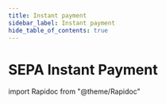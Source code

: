 ```yaml
---
title: Instant payment
sidebar_label: Instant payment
hide_table_of_contents: true
---
```


# SEPA Instant Payment

import Rapidoc from "@theme/Rapidoc"

<Rapidoc apiUrl="/v2.0/Transfers.InstantPayment" isRelative="true">
</Rapidoc>
